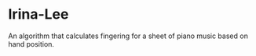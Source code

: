 # Irina-Lee
An algorithm that calculates fingering for a sheet of piano music based on hand position.
